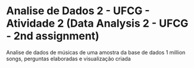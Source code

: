 Analise de Dados 2 - UFCG - Atividade 2 (Data Analysis 2 - UFCG - 2nd assignment)
=========
Analise de dados de músicas de uma amostra da base de dados 1 million songs, perguntas elaboradas e visualização criada
